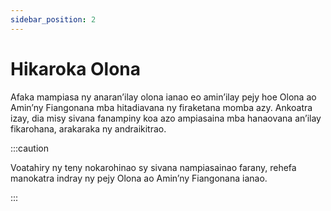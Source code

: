 ```yaml
---
sidebar_position: 2
---
```


# Hikaroka Olona

Afaka mampiasa ny anaran’ilay olona ianao eo amin’ilay pejy hoe Olona ao Amin’ny Fiangonana mba hitadiavana ny firaketana momba azy. Ankoatra izay, dia misy sivana fanampiny koa azo ampiasaina mba hanaovana an’ilay fikarohana, arakaraka ny andraikitrao.

:::caution

Voatahiry ny teny nokarohinao sy sivana nampiasainao farany, rehefa manokatra indray ny pejy Olona ao Amin’ny Fiangonana ianao.

:::
